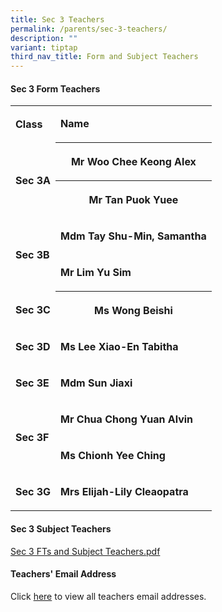 ```yaml
---
title: Sec 3 Teachers
permalink: /parents/sec-3-teachers/
description: ""
variant: tiptap
third_nav_title: Form and Subject Teachers
---
```

<h4>Sec 3 Form Teachers</h4>
<p></p>
<table style="minWidth: 50px">
<colgroup>
<col>
<col>
</colgroup>
<tbody>
<tr>
<td rowspan="1" colspan="1">
<p><strong>Class</strong>
</p>
</td>
<td rowspan="1" colspan="1">
<p><strong>Name</strong>
</p>
</td>
</tr>
<tr>
<td rowspan="2" colspan="1">
<p><strong>Sec 3A</strong>
</p>
</td>
<th rowspan="1" colspan="1">
<p>Mr Woo Chee Keong Alex</p>
</th>
</tr>
<tr>
<th rowspan="1" colspan="1">
<p>Mr Tan Puok Yuee</p>
</th>
</tr>
<tr>
<td rowspan="2" colspan="1">
<p><strong>Sec 3B</strong>
</p>
</td>
<td rowspan="1" colspan="1">
<p><strong>Mdm Tay Shu-Min, Samantha</strong>
</p>
</td>
</tr>
<tr>
<td rowspan="1" colspan="1">
<p><strong>Mr Lim Yu Sim</strong>
</p>
</td>
</tr>
<tr>
<td rowspan="1" colspan="1">
<p><strong>Sec 3C</strong>
</p>
</td>
<th rowspan="1" colspan="1">
<p>Ms Wong Beishi</p>
</th>
</tr>
<tr>
<td rowspan="1" colspan="1">
<p><strong>Sec 3D</strong>
</p>
</td>
<td rowspan="1" colspan="1">
<p><strong>Ms Lee Xiao-En Tabitha</strong>
</p>
</td>
</tr>
<tr>
<td rowspan="1" colspan="1">
<p><strong>Sec 3E</strong>
</p>
</td>
<td rowspan="1" colspan="1">
<p><strong>Mdm Sun Jiaxi</strong>
</p>
</td>
</tr>
<tr>
<td rowspan="2" colspan="1">
<p><strong>Sec 3F</strong>
</p>
</td>
<td rowspan="1" colspan="1">
<p><strong>Mr Chua Chong Yuan Alvin</strong>
</p>
</td>
</tr>
<tr>
<td rowspan="1" colspan="1">
<p><strong>Ms Chionh Yee Ching</strong>
</p>
</td>
</tr>
<tr>
<td rowspan="1" colspan="1">
<p><strong>Sec 3G</strong>
</p>
</td>
<td rowspan="1" colspan="1">
<p><strong>Mrs Elijah-Lily Cleaopatra</strong>
</p>
</td>
</tr>
</tbody>
</table>
<h4>Sec 3 Subject Teachers</h4>
<p><a href="/files/Parents/2025_Sem_2_Sec_3_FTs__Subject_Teachers.pdf" rel="noopener nofollow" target="_blank">Sec 3 FTs and Subject Teachers.pdf</a>
</p>
<p></p>
<h4>Teachers' Email Address</h4>
<p>Click&nbsp;<a href="/parents/teachers-email-address/" rel="noopener noreferrer nofollow" target="_blank">here</a>&nbsp;to
view all teachers email addresses.</p>
<p></p>
<p></p>
<p></p>